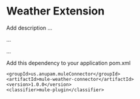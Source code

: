 # Weather Extension

Add description ...


...


...


Add this dependency to your application pom.xml

```
<groupId>us.anupam.muleConnector</groupId>
<artifactId>mule-weather-connector</artifactId>
<version>1.0.0</version>
<classifier>mule-plugin</classifier>
```
